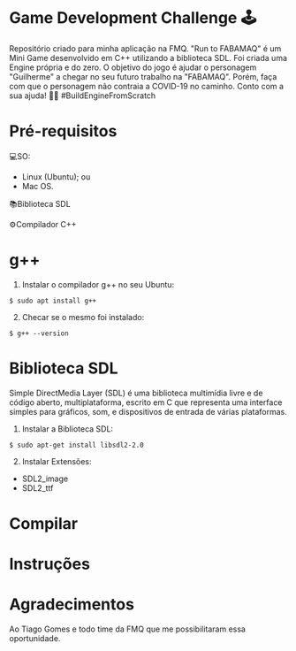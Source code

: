 # Game Development Challenge 🕹
Repositório criado para minha aplicação na FMQ. 
"Run to FABAMAQ" é um Mini Game desenvolvido em C++ utilizando a biblioteca SDL. Foi criada uma Engine própria e do zero.
O objetivo do jogo é ajudar o personagem "Guilherme" a chegar no seu futuro trabalho na "FABAMAQ". Porém, faça com que o personagem não contraia a COVID-19 no caminho. 
Conto com a sua ajuda! 👨‍💻 #BuildEngineFromScratch

# Pré-requisitos

💻SO:
  - Linux (Ubuntu);
  ou
  - Mac OS.

📚Biblioteca SDL

⚙Compilador C++

# g++
1. Instalar o compilador g++ no seu Ubuntu:

`$ sudo apt install g++`
  
2. Checar se o mesmo foi instalado:

`$ g++ --version`

# Biblioteca SDL
Simple DirectMedia Layer (SDL) é uma biblioteca multimídia livre e de código aberto, multiplataforma, escrito em C que representa uma interface simples para gráficos, som, e dispositivos de entrada de várias plataformas. 

1. Instalar a Biblioteca SDL:

`$ sudo apt-get install libsdl2-2.0`

2. Instalar Extensões:
- SDL2_image
- SDL2_ttf

# Compilar


# Instruções


# Agradecimentos
Ao Tiago Gomes e todo time da FMQ que me possibilitaram essa oportunidade.

